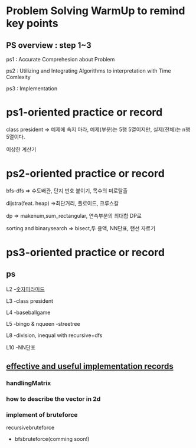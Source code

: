 # Problem Solving WarmUp to remind key points

## PS overview : step 1~3
ps1 : Accurate Comprehesion about Problem

ps2 : Utilizing and Integrating Algorithms to interpretation with Time Comlexity

ps3 : Implementation

# ps1-oriented practice or record
class president => 예제에 속지 마라, 예제(부분)는 5행 5열이지만, 실제(전체)는 n행 5열이다.

이상한 계산기

# ps2-oriented practice or record

bfs-dfs => 수도배관, 단지 번호 붙이기, 목수의 미로탈출

dijstra(feat. heap) =>최단거리, 플로이드, 크루스칼

dp => makenum,sum_rectangular, 연속부분의 최대합 DP로

sorting and binarysearch => bisect,두 용액, NN단표, 랜선 자르기

# ps3-oriented practice or record
## ps
L2
-[숫자피라미드](https://github.com/devsacti/Algorithms_Query/blob/main/Algorithm/python/algorithmjobs/L2/%EC%88%AB%EC%9E%90%ED%94%BC%EB%9D%BC%EB%AF%B8%EB%93%9C.py)

L3
-class president

L4
-baseballgame

L5
-bingo & nqueen
-streetree

L8
-division, inequal with recursive+dfs

L10
-NN단표

## [effective and useful implementation records](https://github.com/devsacti/Algorithms_Query/tree/main/PSrecords_python/PS-WarmUp/UsefulImplRecords)
### handlingMatrix

### how to describe the vector in 2d

### implement of bruteforce
recursivebruteforce
+ bfsbruteforce(comming soon!)

